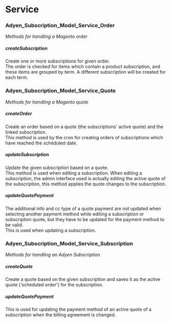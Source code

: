 # Service #

### Adyen_Subscription_Model_Service_Order
_Methods for handling a Magento order_

##### createSubscription
Create one or more subscriptions for given order.  
The order is checked for items which contain a product subscription,
and these items are grouped by term. A different subscription will be
created for each term.

### Adyen_Subscription_Model_Service_Quote
_Methods for handling a Magento quote_

##### createOrder
Create an order based on a quote (the subscriptions' active quote) and
the linked subscription.  
This method is used by the cron for creating orders of subscriptions
which have reached the scheduled date. 

##### updateSubscription
Update the given subscription based on a quote.  
This method is used when editing a subscription. When editing a subscription,
the admin interface used is actually editing the active quote of the
subscription, this method applies the quote changes to the subscription.

##### updateQuotePayment
The additional info and cc type of a quote payment are not updated when
selecting another payment method while editing a subscription or subscription quote,
but they have to be updated for the payment method to be valid.  
This is used when updating a subscription.

### Adyen_Subscription_Model_Service_Subscription
_Methods for handling an Adyen Subscription_

##### createQuote
Create a quote based on the given subscription and saves it as the
active quote ('scheduled order') for the subscription.

##### updateQuotePayment
This is used for updating the payment method of an active quote of a
subscription when the billing agreement is changed.
